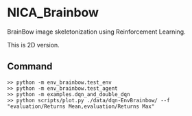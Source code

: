 # NICA_Brainbow
BrainBow image skeletonization using Reinforcement Learning.

This is 2D version. 

## Command
```
>> python -m env_brainbow.test_env
>> python -m env_brainbow.test_agent
>> python -m examples.dqn_and_double_dqn
>> python scripts/plot.py ./data/dqn-EnvBrainbow/ --f "evaluation/Returns Mean,evaluation/Returns Max"
```